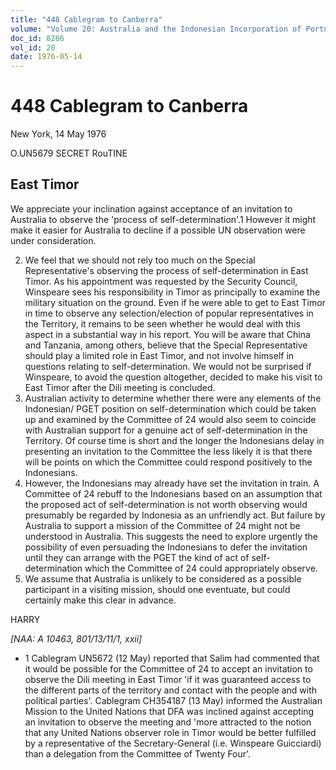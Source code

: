 ```yaml
---
title: "448 Cablegram to Canberra"
volume: "Volume 20: Australia and the Indonesian Incorporation of Portuguese Timor, 1974-1976"
doc_id: 8286
vol_id: 20
date: 1976-05-14
---
```


# 448 Cablegram to Canberra

New York, 14 May 1976

O.UN5679 SECRET RouTINE

## East Timor

We appreciate your inclination against acceptance of an invitation to Australia to observe the 'process of self-determination'.1 However it might make it easier for Australia to decline if a possible UN observation were under consideration.

  2. We feel that we should not rely too much on the Special Representative's observing the process of self-determination in East Timor. As his appointment was requested by the Security Council, Winspeare sees his responsibility in Timor as principally to examine the military situation on the ground. Even if he were able to get to East Timor in time to observe any selection/election of popular representatives in the Territory, it remains to be seen whether he would deal with this aspect in a substantial way in his report. You will be aware that China and Tanzania, among others, believe that the Special Representative should play a limited role in East Timor, and not involve himself in questions relating to self-determination. We would not be surprised if Winspeare, to avoid the question altogether, decided to make his visit to East Timor after the Dili meeting is concluded.
  3. Australian activity to determine whether there were any elements of the Indonesian/ PGET position on self-determination which could be taken up and examined by the Committee of 24 would also seem to coincide with Australian support for a genuine act of self-determination in the Territory. Of course time is short and the longer the Indonesians delay in presenting an invitation to the Committee the less likely it is that there will be points on which the Committee could respond positively to the Indonesians.
  4. However, the Indonesians may already have set the invitation in train. A Committee of 24 rebuff to the Indonesians based on an assumption that the proposed act of self-determination is not worth observing would presumably be regarded by Indonesia as an unfriendly act. But failure by Australia to support a mission of the Committee of 24 might not be understood in Australia. This suggests the need to explore urgently the possibility of even persuading the Indonesians to defer the invitation until they can arrange with the PGET the kind of act of self­-determination which the Committee of 24 could appropriately observe.
  5. We assume that Australia is unlikely to be considered as a possible participant in a visiting mission, should one eventuate, but could certainly make this clear in advance.



HARRY

_[NAA: A 10463, 801/13/11/1, xxii]_

  * 1 Cablegram UN5672 (12 May) reported that Salim had commented that it would be possible for the Committee of 24 to accept an invitation to observe the Dili meeting in East Timor 'if it was guaranteed access to the different parts of the territory and contact with the people and with political parties'. Cablegram CH354187 (13 May) informed the Australian Mission to the United Nations that DFA was inclined against accepting an invitation to observe the meeting and 'more attracted to the notion that any United Nations observer role in Timor would be better fulfilled by a representative of the Secretary-General (i.e. Winspeare Guicciardi) than a delegation from the Committee of Twenty Four'.


